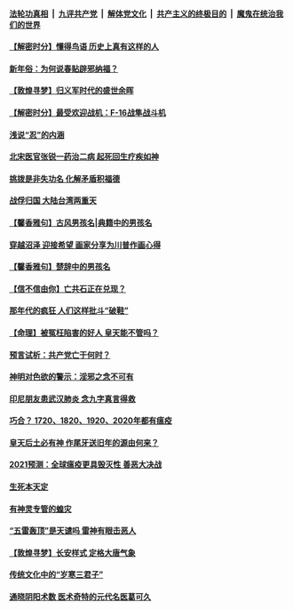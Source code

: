 

####  [法轮功真相](../../../../basic/blob/master/README.md?t=02040631) &nbsp;|&nbsp; [九评共产党](../../../../9ping.md/blob/master/README.md?t=02040631) &nbsp;|&nbsp; [解体党文化](../../../../jtdwh.md/blob/master/README.md?t=02040631)  &nbsp;|&nbsp; [共产主义的终极目的](../../../../gczydzjmd.md/blob/master/README.md?t=02040631) &nbsp;|&nbsp; [魔鬼在统治我们的世界](../../../../mgztzwmdsj.md/blob/master/README.md?t=02040631) 

#### [【解密时分】懂得鸟语 历史上真有这样的人](../pages/prog647/a103045970.md?t=02040631) 

#### [新年俗：为何说春贴辟邪纳福？](../pages/prog647/a103045961.md?t=02040631) 

#### [【敦煌寻梦】归义军时代的盛世余晖](../pages/prog647/a103045920.md?t=02040631) 


#### [【解密时分】最受欢迎战机：F-16战隼战斗机](../pages/prog647/a103045748.md?t=02040631) 

#### [浅说“忍”的内涵](../pages/prog647/a103045192.md?t=02040631) 

#### [北宋医官张锐一药治二病 起死回生疗疾如神](../pages/prog647/a103045187.md?t=02040631) 

#### [挑拨是非失功名 化解矛盾积福德](../pages/prog647/a103044346.md?t=02040631) 

#### [战俘归国 大陆台湾两重天](../pages/prog647/a103044314.md?t=02040631) 

#### [【馨香雅句】古风男孩名|典籍中的男孩名](../pages/prog647/a103043855.md?t=02040631) 


#### [穿越沼泽 迎接希望 画家分享为川普作画心得](../pages/prog647/a103043958.md?t=02040631) 

#### [【馨香雅句】楚辞中的男孩名](../pages/prog647/a103043856.md?t=02040631) 

#### [【信不信由你】亡共石正在兑现？](../pages/prog647/a103043370.md?t=02040631) 

#### [那年代的疯狂 人们这样批斗“破鞋”](../pages/prog647/a103043318.md?t=02040631) 

#### [【命理】被冤枉陷害的好人 皇天能不管吗？](../pages/prog647/a103043296.md?t=02040631) 

#### [预言试析：共产党亡于何时？](../pages/prog647/a103042702.md?t=02040631) 

#### [神明对色欲的警示：淫邪之念不可有](../pages/prog647/a103042528.md?t=02040631) 

#### [印尼朋友患武汉肺炎 念九字真言得救](../pages/prog647/a103042515.md?t=02040631) 

#### [巧合？ 1720、1820、1920、2020年都有瘟疫](../pages/prog647/a103041787.md?t=02040631) 

#### [皇天后土必有神 作尾牙送旧年的源由何来？](../pages/prog647/a103041782.md?t=02040631) 

#### [2021预测：全球瘟疫更具毁灭性 善恶大决战](../pages/prog647/a103041665.md?t=02040631) 

#### [生死本天定](../pages/prog647/a103040997.md?t=02040631) 

#### [有神灵专管的蝗灾](../pages/prog647/a103040969.md?t=02040631) 


#### [“五雷轰顶”是天谴吗 雷神有眼击恶人](../pages/prog647/a103040228.md?t=02040631) 

#### [【敦煌寻梦】长安样式 定格大唐气象](../pages/prog647/a103040216.md?t=02040631) 

#### [传统文化中的“岁寒三君子”](../pages/prog647/a103039537.md?t=02040631) 

#### [通晓阴阳术数 医术奇特的元代名医葛可久](../pages/prog647/a103039525.md?t=02040631) 


